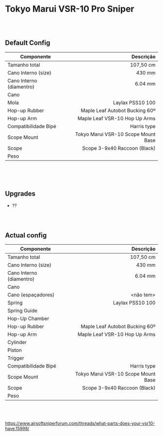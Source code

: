 # Tokyo Marui VSR-10 Pro Sniper

<br><br>

## Default Config

|       **Componente**       |            **Descrição**            |
|----------------------------|------------------------------------:|
| Tamanho total              | 107,50 cm                           |
| Cano Interno (size)        | 430 mm                              |
| Cano Interno (diamentro)   | 6.04 mm                             |
| Cano                       |                                     |
| Mola                       | Laylax PSS10 100                    |
| Hop-up Rubber              | Maple Leaf Autobot Bucking 60º      |
| Hop-up Arm                 | Maple Leaf VSR-10 Hop Up Arms       | 
| Compatibilidade Bipé       | Harris type                         |
| Scope Mount                | Tokyo Marui VSR-10 Scope Mount Base |
| Scope                      | Scope 3-9x40 Raccoon (Black)        |
| Peso                       |                                     |










<br><br><br> 


## Upgrades

- ??




<br><br>

## Actual config

|       **Componente**       |            **Descrição**            |
|----------------------------|------------------------------------:|
| Tamanho total              | 107,50 cm                           |
| Cano Interno (size)        | 430 mm                              |
| Cano Interno (diamentro)   | 6.04 mm                             |
| Cano                       |                                     |
| Cano (espaçadores)         | <não tem>                           |
| Spring                     | Laylax PSS10 100                    |
| Spring Guide               |                                     |
| Hop-Up Chamber             |                                     |
| Hop-up Rubber              | Maple Leaf Autobot Bucking 60º      |
| Hop-up Arm                 | Maple Leaf VSR-10 Hop Up Arms       |
| Cylinder                   |                                     |
| Piston                     |                                     |
| Trigger                    |                                     |
| Compatibilidade Bipé       | Harris type                         |
| Scope Mount                | Tokyo Marui VSR-10 Scope Mount Base |
| Scope                      | Scope 3-9x40 Raccoon (Black)        |
| Peso                       |                                     |




<br><br><br>
https://www.airsoftsniperforum.com/threads/what-parts-does-your-vsr10-have.15998/
